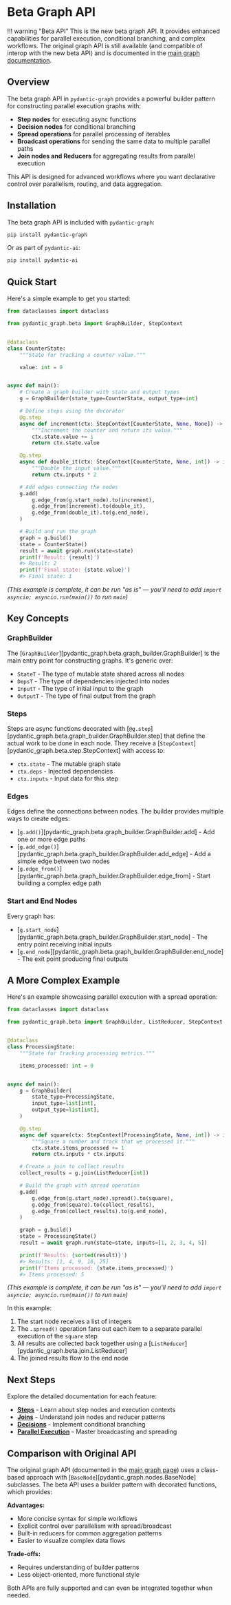 # Beta Graph API

!!! warning "Beta API"
    This is the new beta graph API. It provides enhanced capabilities for parallel execution, conditional branching, and complex workflows.
The original graph API is still available (and compatible of interop with the new beta API) and is documented in the [main graph documentation](../../graph.md).

## Overview

The beta graph API in `pydantic-graph` provides a powerful builder pattern for constructing parallel execution graphs with:

- **Step nodes** for executing async functions
- **Decision nodes** for conditional branching
- **Spread operations** for parallel processing of iterables
- **Broadcast operations** for sending the same data to multiple parallel paths
- **Join nodes and Reducers** for aggregating results from parallel execution

This API is designed for advanced workflows where you want declarative control over parallelism, routing, and data aggregation.

## Installation

The beta graph API is included with `pydantic-graph`:

```bash
pip install pydantic-graph
```

Or as part of `pydantic-ai`:

```bash
pip install pydantic-ai
```

## Quick Start

Here's a simple example to get you started:

```python {title="simple_counter.py"}
from dataclasses import dataclass

from pydantic_graph.beta import GraphBuilder, StepContext


@dataclass
class CounterState:
    """State for tracking a counter value."""

    value: int = 0


async def main():
    # Create a graph builder with state and output types
    g = GraphBuilder(state_type=CounterState, output_type=int)

    # Define steps using the decorator
    @g.step
    async def increment(ctx: StepContext[CounterState, None, None]) -> int:
        """Increment the counter and return its value."""
        ctx.state.value += 1
        return ctx.state.value

    @g.step
    async def double_it(ctx: StepContext[CounterState, None, int]) -> int:
        """Double the input value."""
        return ctx.inputs * 2

    # Add edges connecting the nodes
    g.add(
        g.edge_from(g.start_node).to(increment),
        g.edge_from(increment).to(double_it),
        g.edge_from(double_it).to(g.end_node),
    )

    # Build and run the graph
    graph = g.build()
    state = CounterState()
    result = await graph.run(state=state)
    print(f'Result: {result}')
    #> Result: 2
    print(f'Final state: {state.value}')
    #> Final state: 1
```

_(This example is complete, it can be run "as is" — you'll need to add `import asyncio; asyncio.run(main())` to run `main`)_

## Key Concepts

### GraphBuilder

The [`GraphBuilder`][pydantic_graph.beta.graph_builder.GraphBuilder] is the main entry point for constructing graphs. It's generic over:

- `StateT` - The type of mutable state shared across all nodes
- `DepsT` - The type of dependencies injected into nodes
- `InputT` - The type of initial input to the graph
- `OutputT` - The type of final output from the graph

### Steps

Steps are async functions decorated with [`@g.step`][pydantic_graph.beta.graph_builder.GraphBuilder.step] that define the actual work to be done in each node. They receive a [`StepContext`][pydantic_graph.beta.step.StepContext] with access to:

- `ctx.state` - The mutable graph state
- `ctx.deps` - Injected dependencies
- `ctx.inputs` - Input data for this step

### Edges

Edges define the connections between nodes. The builder provides multiple ways to create edges:

- [`g.add()`][pydantic_graph.beta.graph_builder.GraphBuilder.add] - Add one or more edge paths
- [`g.add_edge()`][pydantic_graph.beta.graph_builder.GraphBuilder.add_edge] - Add a simple edge between two nodes
- [`g.edge_from()`][pydantic_graph.beta.graph_builder.GraphBuilder.edge_from] - Start building a complex edge path

### Start and End Nodes

Every graph has:

- [`g.start_node`][pydantic_graph.beta.graph_builder.GraphBuilder.start_node] - The entry point receiving initial inputs
- [`g.end_node`][pydantic_graph.beta.graph_builder.GraphBuilder.end_node] - The exit point producing final outputs

## A More Complex Example

Here's an example showcasing parallel execution with a spread operation:

```python {title="parallel_processing.py"}
from dataclasses import dataclass

from pydantic_graph.beta import GraphBuilder, ListReducer, StepContext


@dataclass
class ProcessingState:
    """State for tracking processing metrics."""

    items_processed: int = 0


async def main():
    g = GraphBuilder(
        state_type=ProcessingState,
        input_type=list[int],
        output_type=list[int],
    )

    @g.step
    async def square(ctx: StepContext[ProcessingState, None, int]) -> int:
        """Square a number and track that we processed it."""
        ctx.state.items_processed += 1
        return ctx.inputs * ctx.inputs

    # Create a join to collect results
    collect_results = g.join(ListReducer[int])

    # Build the graph with spread operation
    g.add(
        g.edge_from(g.start_node).spread().to(square),
        g.edge_from(square).to(collect_results),
        g.edge_from(collect_results).to(g.end_node),
    )

    graph = g.build()
    state = ProcessingState()
    result = await graph.run(state=state, inputs=[1, 2, 3, 4, 5])

    print(f'Results: {sorted(result)}')
    #> Results: [1, 4, 9, 16, 25]
    print(f'Items processed: {state.items_processed}')
    #> Items processed: 5
```

_(This example is complete, it can be run "as is" — you'll need to add `import asyncio; asyncio.run(main())` to run `main`)_

In this example:

1. The start node receives a list of integers
2. The `.spread()` operation fans out each item to a separate parallel execution of the `square` step
3. All results are collected back together using a [`ListReducer`][pydantic_graph.beta.join.ListReducer]
4. The joined results flow to the end node

## Next Steps

Explore the detailed documentation for each feature:

- [**Steps**](steps.md) - Learn about step nodes and execution contexts
- [**Joins**](joins.md) - Understand join nodes and reducer patterns
- [**Decisions**](decisions.md) - Implement conditional branching
- [**Parallel Execution**](parallel.md) - Master broadcasting and spreading

## Comparison with Original API

The original graph API (documented in the [main graph page](../../graph.md)) uses a class-based approach with [`BaseNode`][pydantic_graph.nodes.BaseNode] subclasses. The beta API uses a builder pattern with decorated functions, which provides:

**Advantages:**
- More concise syntax for simple workflows
- Explicit control over parallelism with spread/broadcast
- Built-in reducers for common aggregation patterns
- Easier to visualize complex data flows

**Trade-offs:**
- Requires understanding of builder patterns
- Less object-oriented, more functional style

Both APIs are fully supported and can even be integrated together when needed.
